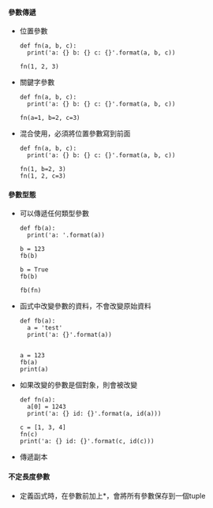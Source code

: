 #### 參數傳遞
- 位置參數  
  ```
  def fn(a, b, c):
    print('a: {} b: {} c: {}'.format(a, b, c))

  fn(1, 2, 3)
  ```
- 關鍵字參數  
  ```
  def fn(a, b, c):
    print('a: {} b: {} c: {}'.format(a, b, c))

  fn(a=1, b=2, c=3)
  ```
- 混合使用，必須將位置參數寫到前面  
  ```
  def fn(a, b, c):
    print('a: {} b: {} c: {}'.format(a, b, c))

  fn(1, b=2, 3)
  fn(1, 2, c=3)
  ```

#### 參數型態
- 可以傳遞任何類型參數  
  ```
  def fb(a):
    print('a: '.format(a))

  b = 123
  fb(b)

  b = True
  fb(b)

  fb(fn)
  ```
- 函式中改變參數的資料，不會改變原始資料  
  ```
  def fb(a):
    a = 'test'
    print('a: {}'.format(a))


  a = 123
  fb(a)
  print(a)  
  ```

- 如果改變的參數是個對象，則會被改變  
  ```
  def fn(a):
    a[0] = 1243
    print('a: {} id: {}'.format(a, id(a)))

  c = [1, 3, 4]
  fn(c) 
  print('a: {} id: {}'.format(c, id(c)))
  ```
  
- 傳遞副本

#### 不定長度參數
- 定義函式時，在參數前加上*，會將所有參數保存到一個tuple